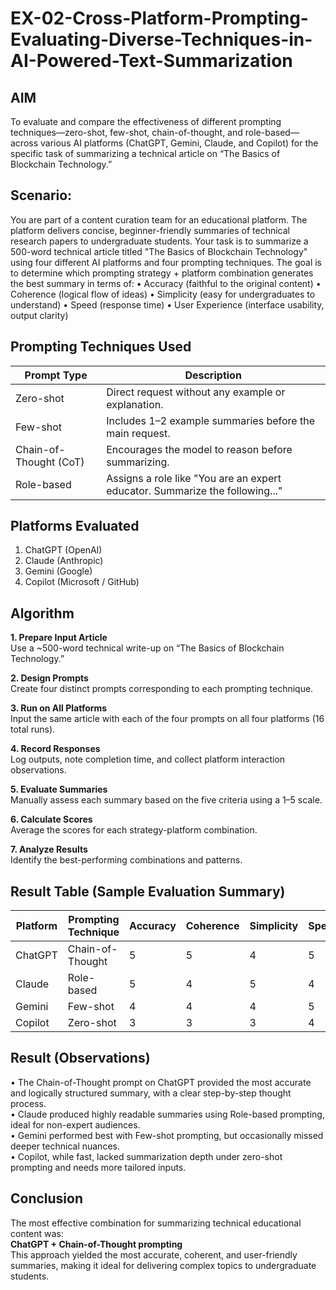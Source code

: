 # EX-02-Cross-Platform-Prompting-Evaluating-Diverse-Techniques-in-AI-Powered-Text-Summarization

## AIM
To evaluate and compare the effectiveness of different prompting techniques—zero-shot, few-shot, chain-of-thought, and role-based—across various AI platforms (ChatGPT, Gemini, Claude, and Copilot) for the specific task of summarizing a technical article on “The Basics of Blockchain Technology.” 

## Scenario:
You are part of a content curation team for an educational platform. The platform delivers concise, beginner-friendly summaries of technical research papers to undergraduate students. Your task is to summarize a 500-word technical article titled "The Basics of Blockchain Technology" using four different AI platforms and four prompting techniques. The goal is to determine which prompting strategy + platform combination generates the best summary in terms of: 
• Accuracy (faithful to the original content) 
• Coherence (logical flow of ideas) 
• Simplicity (easy for undergraduates to understand) 
• Speed (response time) 
• User Experience (interface usability, output clarity) 

## Prompting Techniques Used 
| Prompt Type	| Description |
|-------------|-------------|
| Zero-shot	| Direct request without any example or explanation. |
| Few-shot	| Includes 1–2 example summaries before the main request. |
| Chain-of-Thought (CoT)	| Encourages the model to reason before summarizing. |
| Role-based	| Assigns a role like "You are an expert educator. Summarize the following..." |

## Platforms Evaluated
1.	ChatGPT (OpenAI)
2.	Claude (Anthropic)
3.	Gemini (Google)
4.	Copilot (Microsoft / GitHub)

## Algorithm
**1. Prepare Input Article**  
Use a ~500-word technical write-up on “The Basics of Blockchain Technology.”

**2. Design Prompts**  
Create four distinct prompts corresponding to each prompting technique.

**3. Run on All Platforms**  
Input the same article with each of the four prompts on all four platforms (16 total runs).

**4. Record Responses**  
Log outputs, note completion time, and collect platform interaction observations.

**5. Evaluate Summaries**  
Manually assess each summary based on the five criteria using a 1–5 scale.

**6. Calculate Scores**  
Average the scores for each strategy-platform combination.

**7. Analyze Results**  
Identify the best-performing combinations and patterns.

## Result Table (Sample Evaluation Summary)

| Platform | Prompting Technique | Accuracy | Coherence | Simplicity | Speed | UX | Avg Score |
|----------|----------------------|----------|-----------|------------|-------|----|-----------|
| ChatGPT  | Chain-of-Thought     | 5        | 5         | 4          | 5     | 5  | 4.8       |
| Claude   | Role-based           | 5        | 4         | 5          | 4     | 5  | 4.6       |
| Gemini   | Few-shot             | 4        | 4         | 4          | 5     | 4  | 4.2       |
| Copilot  | Zero-shot            | 3        | 3         | 3          | 4     | 4  | 3.4       |

## Result (Observations)  
•	The Chain-of-Thought prompt on ChatGPT provided the most accurate and logically structured summary, with a clear step-by-step thought process.  
•	Claude produced highly readable summaries using Role-based prompting, ideal for non-expert audiences.  
•	Gemini performed best with Few-shot prompting, but occasionally missed deeper technical nuances.  
•	Copilot, while fast, lacked summarization depth under zero-shot prompting and needs more tailored inputs.  

## Conclusion
The most effective combination for summarizing technical educational content was:  
 **ChatGPT + Chain-of-Thought prompting**  
This approach yielded the most accurate, coherent, and user-friendly summaries, making it ideal for delivering complex topics to undergraduate students.


